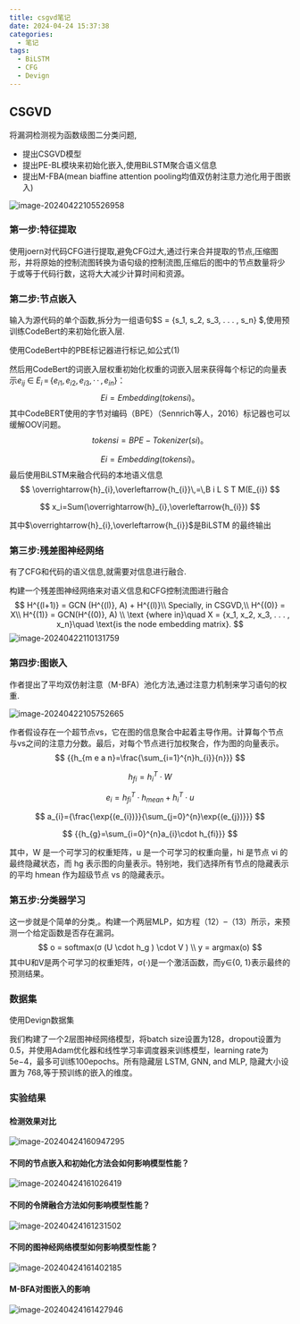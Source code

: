 ```yaml
---
title: csgvd笔记
date: 2024-04-24 15:37:38
categories:
  - 笔记
tags:
  - BiLSTM
  - CFG
  - Devign
---
```


##  CSGVD

将漏洞检测视为函数级图二分类问题,

- 提出CSGVD模型
- 提出PE-BL模块来初始化嵌入,使用BiLSTM聚合语义信息
- 提出M-FBA(mean biaffine attention pooling均值双仿射注意力池化用于图嵌入)

![image-20240422105526958](https://s2.loli.net/2024/04/22/VaIhbLZ6yPRmckX.png)

### 第一步:特征提取

使用joern对代码CFG进行提取,避免CFG过大,通过行来合并提取的节点,压缩图形，并将原始的控制流图转换为语句级的控制流图,压缩后的图中的节点数量将少于或等于代码行数，这将大大减少计算时间和资源。

### 第二步:节点嵌入

输入为源代码的单个函数,拆分为一组语句$S = \{s_1, s_2, s_3, . . . , s_n\} $,使用预训练CodeBert的来初始化嵌入层.

使用CodeBert中的PBE标记器进行标记,如公式(1)

然后用CodeBert的词嵌入层权重初始化权重的词嵌入层来获得每个标记的向量表示$e_{i j}\ \in\ E_{i}\,=\,\{e_{i1},\,e_{i2},\,e_{i3},\,\cdot\,\cdot\,,\,e_{i n}\}$：
$$
Ei = Embedding(tokensi)。
$$
其中CodeBERT使用的字节对编码（BPE）（Sennrich等人，2016）标记器也可以缓解OOV问题。
$$
tokensi = BPE − Tokenizer(si)。
$$

$$
Ei = Embedding(tokensi)。
$$
最后使用BiLSTM来融合代码的本地语义信息
$$
\overrightarrow{h}_{i},\overleftarrow{h_{i}}\,=\,B i L S T M(E_{i})
$$

$$
x_i=Sum(\overrightarrow{h}_{i},\overleftarrow{h_{i}})
$$

其中$\overrightarrow{h}_{i},\overleftarrow{h_{i}}$是BiLSTM 的最终输出

### 第三步:残差图神经网络

有了CFG和代码的语义信息,就需要对信息进行融合.

构建一个残差图神经网络来对语义信息和CFG控制流图进行融合
$$
H^{(l+1)} = GCN (H^{(l)}, A) + H^{(l)}\\
Specially, in CSGVD,\\
H^{(0)} = X\\
H^{(1)} = GCN(H^{(0)}, A) \\
\text {where in}\quad X = {x_1, x_2, x_3, . . . , x_n}\quad  \text{is  the node embedding matrix}.
$$
![image-20240422110131759](https://s2.loli.net/2024/04/24/gu48XHO9QKF6UMh.png)

### 第四步:图嵌入

作者提出了平均双仿射注意（M-BFA）池化方法,通过注意力机制来学习语句的权重.

![image-20240422105752665](https://s2.loli.net/2024/04/22/CtRrHknFvw2KiNP.png)

作者假设存在一个超节点vs，它在图的信息聚合中起着主导作用。计算每个节点与vs之间的注意力分数。最后，对每个节点进行加权聚合，作为图的向量表示。
$$
{{h_{m e a n}=\frac{\sum_{i=1}^{n}h_{i}}{n}}}
$$

$$
{{h_{fi}=h_{i}^{T}\cdot W}}
$$

$$
{{e_{i}=h_{fi}^{T}\cdot h_{m e a n}+h_{i}^{T}}\cdot u}
$$

$$
a_{i}={\frac{\exp{(e_{i})}}{\sum_{j=0}^{n}\exp{(e_{j})}}}
$$

$$
{{h_{g}=\sum_{i=0}^{n}a_{i}\cdot h_{fi}}}
$$

其中，W 是一个可学习的权重矩阵，u 是一个可学习的权重向量，hi 是节点 vi 的最终隐藏状态，而 hg 表示图的向量表示。特别地，我们选择所有节点的隐藏表示的平均 hmean 作为超级节点 vs 的隐藏表示。

### 第五步:分类器学习

这一步就是个简单的分类,。构建一个两层MLP，如方程（12）–（13）所示，来预测一个给定函数是否存在漏洞。
$$
o = softmax(σ (U \cdot h_g ) \cdot V ) \\
y = argmax(o)
$$
其中U和V是两个可学习的权重矩阵，σ(·)是一个激活函数，而y∈{0, 1}表示最终的预测结果。

### 数据集

使用Devign数据集

我们构建了一个2层图神经网络模型，将batch size设置为128，dropout设置为0.5，并使用Adam优化器和线性学习率调度器来训练模型，learning rate为5e−4，最多可训练100epochs。所有隐藏层 LSTM, GNN, and MLP, 隐藏大小设置为 768,等于预训练的嵌入的维度。

### 实验结果

#### 检测效果对比

![image-20240424160947295](https://s2.loli.net/2024/04/24/2Tov3O4jdxDZFXt.png)

#### 不同的节点嵌入和初始化方法会如何影响模型性能？

![image-20240424161026419](https://s2.loli.net/2024/04/24/VlCGYZaD3jWkLPh.png)

#### 不同的令牌融合方法如何影响模型性能？

![image-20240424161231502](https://s2.loli.net/2024/04/24/aTE2tGOfX69vRhF.png)

#### 不同的图神经网络模型如何影响模型性能？

![image-20240424161402185](https://s2.loli.net/2024/04/24/CmlRkwuL5xtMgEY.png)

#### M-BFA对图嵌入的影响

![image-20240424161427946](https://s2.loli.net/2024/04/24/Lays1Yio5l4NPT6.png)